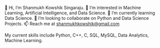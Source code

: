 👋 Hi, I’m Shanmukh Kowshik Singaraju.
👀 I’m interested in Machine Learning, Artificial Intelligence, and Data Science.
🌱 I’m currently learning Data Science.
💞️ I’m looking to collaborate on Python and Data Science Projects.
📫 Reach me at shanmukhkowshik@gmail.com

<!---
S-Shanmukh1729/S-Shanmukh1729 is a ✨ special ✨ repository because its `README.md` (this file) appears on your GitHub profile.
You can click the Preview link to take a look at your changes.
--->
My current skills include Python, C++, C, SQL, MySQL, Data Analytics, Machine Learning.
